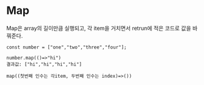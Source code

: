 # Map

Map은 array의 길이만큼 실행되고, 각 item을 거치면서 retrun에 적은 코드로 값을 바꿔준다.

    const number = ["one","two","three","four"];

    number.map(()=>"hi")
    결과값: ["hi","hi","hi","hi"]

    map((첫번째 인수는 각item, 두번째 인수는 index)=>())
